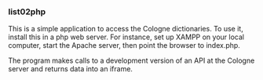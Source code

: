 
### list02php

This is a simple application to access the Cologne dictionaries.
To use it, install this in a php web server.  For instance, set up XAMPP
on your local computer, start the Apache server, then point the 
browser to index.php.

The program makes calls to a development version of an API at the Cologne
server and returns data into an iframe.


